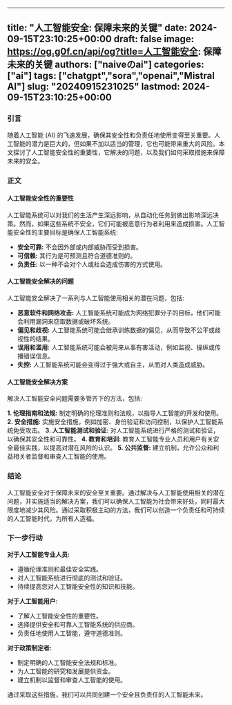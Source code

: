 
---
title: "人工智能安全: 保障未来的关键"
date: 2024-09-15T23:10:25+00:00
draft: false
image: https://og.g0f.cn/api/og?title=人工智能安全: 保障未来的关键
authors: ["naiveのai"]
categories: ["ai"]
tags: ["chatgpt","sora","openai","Mistral AI"]
slug: "20240915231025"
lastmod: 2024-09-15T23:10:25+00:00
---
### 引言

随着人工智能 (AI) 的飞速发展，确保其安全性和负责任地使用变得至关重要。人工智能的潜力是巨大的，但如果不加以适当的管理，它也可能带来重大的风险。本文探讨了人工智能安全性的重要性，它解决的问题，以及我们如何采取措施来保障未来的安全。

### 正文

#### 人工智能安全性的重要性

人工智能系统可以对我们的生活产生深远影响，从自动化任务到做出影响深远决策。然而，如果这些系统不安全，它们可能被恶意行为者利用来造成损害。人工智能安全性的主要目标是确保人工智能系统:

- **安全可靠:** 不会因外部或内部威胁而受到损害。
- **可信赖:** 其行为是可预测且符合道德准则的。
- **负责任:** 以一种不会对个人或社会造成伤害的方式使用。

#### 人工智能安全解决的问题

人工智能安全解决了一系列与人工智能使用相关的潜在问题，包括:

- **恶意软件和网络攻击:** 人工智能系统可能成为网络犯罪分子的目标，他们可能会利用漏洞来窃取数据或破坏系统。
- **偏见和歧视:** 人工智能系统可能会继承训练数据的偏见，从而导致不公平或歧视性的结果。
- **误用和滥用:** 人工智能系统可能会被用来从事有害活动，例如监视、操纵或传播错误信息。
- **失控:** 人工智能系统可能会变得过于强大或自主，从而对人类造成威胁。

#### 人工智能安全解决方案

解决人工智能安全问题需要多管齐下的方法，包括:

**1. 伦理指南和法规:** 制定明确的伦理准则和法规，以指导人工智能的开发和使用。
**2. 安全措施:** 实施安全措施，例如加密、身份验证和访问控制，以保护人工智能系统免受攻击。
**3. 人工智能测试和验证:** 对人工智能系统进行严格的测试和验证，以确保其安全性和可靠性。
**4. 教育和培训:** 教育人工智能专业人员和用户有关安全最佳实践，以提高对潜在风险的认识。
**5. 公共监督:** 建立机制，允许公众和利益相关者监督和审查人工智能的使用。

### 结论

人工智能安全对于保障未来的安全至关重要。通过解决与人工智能使用相关的潜在问题，并实施适当的解决方案，我们可以确保人工智能为社会带来好处，同时最大限度地减少其风险。通过采取积极主动的方法，我们可以创造一个负责任和可持续的人工智能时代，为所有人造福。

### 下一步行动

**对于人工智能专业人员:**

- 遵循伦理准则和最佳安全实践。
- 对人工智能系统进行彻底的测试和验证。
- 持续提高您对人工智能安全性的知识和技能。

**对于人工智能用户:**

- 了解人工智能安全性的重要性。
- 选择提供安全和可靠人工智能系统的供应商。
- 负责任地使用人工智能，遵守道德准则。

**对于政策制定者:**

- 制定明确的人工智能安全法规和标准。
- 为人工智能的研究和发展提供资金。
- 建立机制以监督和审查人工智能的使用。

通过采取这些措施，我们可以共同创建一个安全且负责任的人工智能未来。